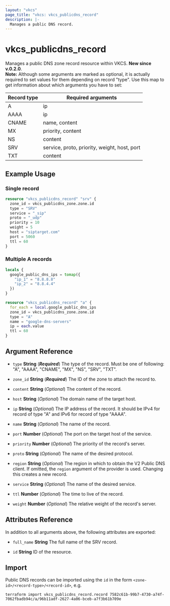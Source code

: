 ```yaml
---
layout: "vkcs"
page_title: "vkcs: vkcs_publicdns_record"
description: |-
  Manages a public DNS record.
---
```


# vkcs_publicdns_record

Manages a public DNS zone record resource within VKCS. **New since v.0.2.0**.<br>
**Note:** Although some arguments are marked as optional, it is actually required to set values for them depending on record \"type\". Use this map to get information about which arguments you have to set:

| Record type | Required arguments |
| ----------- | ------------------ |
| A | ip |
| AAAA | ip |
| CNAME | name, content |
| MX | priority, content |
| NS | content |
| SRV | service, proto, priority, weight, host, port |
| TXT | content |




## Example Usage
### Single record
```terraform
resource "vkcs_publicdns_record" "srv" {
  zone_id = vkcs_publicdns_zone.zone.id
  type = "SRV"
  service = "_sip"
  proto = "_udp"
  priority = 10
  weight = 5
  host = "siptarget.com"
  port = 5060
  ttl = 60
}
```

### Multiple A records
```terraform
locals {
  google_public_dns_ips = tomap({
    "ip_1" = "8.8.8.8"
    "ip_2" = "8.8.4.4"
  })
}

resource "vkcs_publicdns_record" "a" {
  for_each = local.google_public_dns_ips
  zone_id = vkcs_publicdns_zone.zone.id
  type = "A"
  name = "google-dns-servers"
  ip = each.value
  ttl = 60
}
```

## Argument Reference
- `type` **String** (***Required***) The type of the record. Must be one of following: "A", "AAAA", "CNAME", "MX", "NS", "SRV", "TXT".

- `zone_id` **String** (***Required***) The ID of the zone to attach the record to.

- `content` **String** (*Optional*) The content of the record.

- `host` **String** (*Optional*) The domain name of the target host.

- `ip` **String** (*Optional*) The IP address of the record. It should be IPv4 for record of type "A" and IPv6 for record of type "AAAA".

- `name` **String** (*Optional*) The name of the record.

- `port` **Number** (*Optional*) The port on the target host of the service.

- `priority` **Number** (*Optional*) The priority of the record's server.

- `proto` **String** (*Optional*) The name of the desired protocol.

- `region` **String** (*Optional*) The region in which to obtain the V2 Public DNS client. If omitted, the `region` argument of the provider is used. Changing this creates a new record.

- `service` **String** (*Optional*) The name of the desired service.

- `ttl` **Number** (*Optional*) The time to live of the record.

- `weight` **Number** (*Optional*) The relative weight of the record's server.


## Attributes Reference
In addition to all arguments above, the following attributes are exported:
- `full_name` **String** The full name of the SRV record.

- `id` **String** ID of the resource.


## Import

Public DNS records can be imported using the `id` in the form `<zone-id>/<record-type>/<record-id>`, e.g.

```shell
terraform import vkcs_publicdns_record.record 7582c61b-99b7-4730-a74f-7062fbadb94c/a/96b11adf-2627-4a06-bceb-a7f3b61b709e
```
